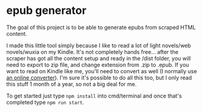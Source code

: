 # epub generator
The goal of this project is to be able to generate epubs from scraped HTML content.

I made this little tool simply because I like to read a lot of light novels/web novels/wuxia on my Kindle. It's not completely hands free... after the scraper has got all the content setup and ready in the /dist folder, you will need to export to zip file, and change extension from .zip to .epub. If you want to read on Kindle like me, you'll need to convert as well (I normally use [an online converter](https://ebook.online-convert.com/convert-to-mobi)). I'm sure it's possible to do all this too, but I only read this stuff 1 month of a year, so not a big deal for me. 

To get started just type `npm install` into cmd/terminal and once that's completed type `npm run start`.
